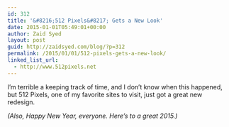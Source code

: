 ```yaml
---
id: 312
title: '&#8216;512 Pixels&#8217; Gets a New Look'
date: 2015-01-01T05:49:01+00:00
author: Zaid Syed
layout: post
guid: http://zaidsyed.com/blog/?p=312
permalink: /2015/01/01/512-pixels-gets-a-new-look/
linked_list_url:
  - http://www.512pixels.net
---
```

I&#8217;m terrible a keeping track of time, and I don&#8217;t know when this happened, but 512 Pixels, one of my favorite sites to visit, just got a great new redesign.

_(Also, Happy New Year, everyone. Here&#8217;s to a great 2015.)_
